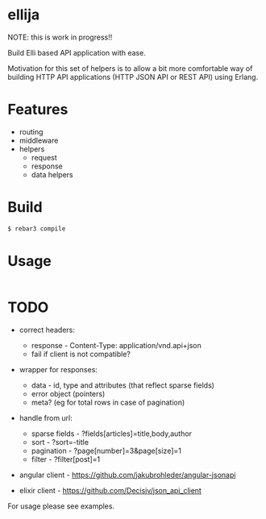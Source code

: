 # ellija

NOTE: this is work in progress!!

Build Elli based API application with ease.

Motivation for this set of helpers is to allow a bit more comfortable way
of building HTTP API applications (HTTP JSON API or REST API) using Erlang.

# Features

* routing
* middleware
* helpers
  * request
  * response
  * data helpers

# Build

```bash
$ rebar3 compile
```

# Usage

```erlang

```

# TODO

* correct headers:
  * response - Content-Type: application/vnd.api+json
  * fail if client is not compatible?
* wrapper for responses:
  * data - id, type and attributes (that reflect sparse fields)
  * error object (pointers)
  * meta? (eg for total rows in case of pagination)

* handle from url:
  * sparse fields - ?fields[articles]=title,body,author
  * sort - ?sort=-title
  * pagination - ?page[number]=3&page[size]=1
  * filter - ?filter[post]=1

* angular client - https://github.com/jakubrohleder/angular-jsonapi
* elixir client - https://github.com/Decisiv/json_api_client

For usage please see examples.
